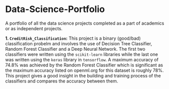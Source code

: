 # Data-Science-Portfolio
A portfolio of all the data science projects completed as a part of academics or as independent projects.

__1. `CreditRisk_Classification`:__ This project is a binary (good/bad) classification probelm and involves the use of Decision Tree Classifier, Random Forest Classifier and a Deep Neural Network. The first two classifiers were written using the `scikit-learn` libraries while the last one was written using the `keras` library in `tensorflow`. A maximum accuracy of 74.8% was achieved by the Random Forest Classifier which is significant as the maximum accuracy listed on openml.org for this dataset is roughly 78%. This project gives a good insight in the building and training process of the classifiers and compares the accuracy between them.
